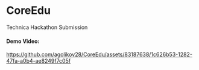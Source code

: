 # CoreEdu
Technica Hackathon Submission
#### Demo Video:

https://github.com/agolikov28/CoreEdu/assets/83187638/1c626b53-1282-47fa-a0b4-ae8249f7c05f

